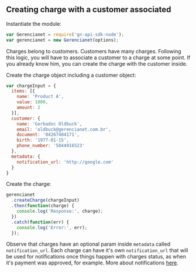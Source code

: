## Creating charge with a customer associated

Instantiate the module:

```js
var Gerencianet = require('gn-api-sdk-node');
var gerencianet = new Gerencianet(options);
```

Charges belong to customers. Customers have many charges. Following this logic, you will have to associate a customer to a charge at some point. If you already know him, you can create the charge with the customer inside.

Create the charge object including a customer object:

```js
var chargeInput = {
  items: [{
    name: 'Product A',
    value: 1000,
    amount: 2
  }],
  customer: {
    name: 'Gorbadoc Oldbuck',
    email: 'oldbuck@gerencianet.com.br',
    document: '04267484171',
    birth: '1977-01-15',
    phone_number: '5044916523'
  },
  metadata: {
    notification_url: 'http://google.com'
  }
}
```

Create the charge:

```js
gerencianet
  .createCharge(chargeInput)
  .then(function(charge) {
    console.log('Response:', charge);
  })
  .catch(function(err) {
    console.log('Error:', err);
  });
```

Observe that charges have an optional param inside `metadata` called `notification_url`. Each charge can have it's own `notification_url` that will be used for notifications once things happen with charges status, as when it's payment was approved, for example. More about notifications [here](https://github.com/franciscotfmc/gn-api-sdk-node/tree/master/docs/notifications.md).